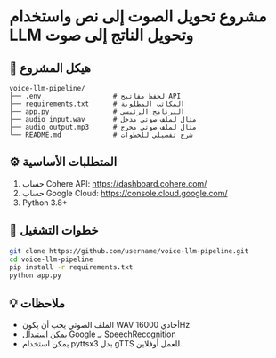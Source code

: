 # مشروع تحويل الصوت إلى نص واستخدام LLM وتحويل الناتج إلى صوت

## 📁 هيكل المشروع
```
voice-llm-pipeline/
├── .env                  # لحفظ مفاتيح API  
├── requirements.txt      # المكاتب المطلوبة  
├── app.py                # البرنامج الرئيسي  
├── audio_input.wav       # مثال لملف صوتي مدخل  
├── audio_output.mp3      # مثال لملف صوتي مخرج  
└── README.md             # شرح تفصيلي للخطوات
```

## ⚙️ المتطلبات الأساسية
1. حساب Cohere API: https://dashboard.cohere.com/
2. حساب Google Cloud: https://console.cloud.google.com/
3. Python 3.8+

## 🔧 خطوات التشغيل
```bash
git clone https://github.com/username/voice-llm-pipeline.git
cd voice-llm-pipeline
pip install -r requirements.txt
python app.py
```

## 💡 ملاحظات
- الملف الصوتي يجب أن يكون WAV أحادي 16000Hz
- يمكن استبدال Google بـ SpeechRecognition
- يمكن استخدام pyttsx3 بدل gTTS للعمل أوفلاين
